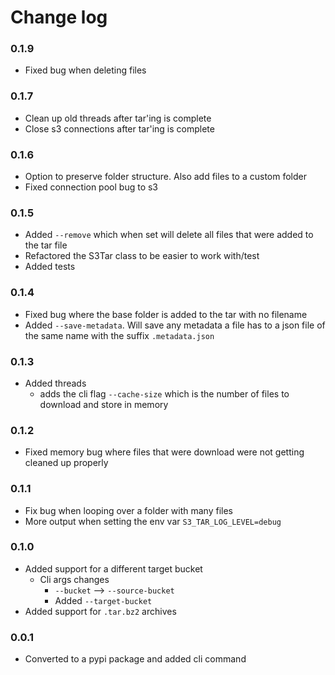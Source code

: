 # Change log


### 0.1.9
- Fixed bug when deleting files


### 0.1.7
- Clean up old threads after tar'ing is complete
- Close s3 connections after tar'ing is complete


### 0.1.6
- Option to preserve folder structure. Also add files to a custom folder 
- Fixed connection pool bug to s3


### 0.1.5
- Added `--remove` which when set will delete all files that were added to the tar file
- Refactored the S3Tar class to be easier to work with/test
- Added tests


### 0.1.4
- Fixed bug where the base folder is added to the tar with no filename
- Added `--save-metadata`. Will save any metadata a file has to a json file of the same name with the suffix `.metadata.json`


### 0.1.3
- Added threads
    - adds the cli flag `--cache-size` which is the number of files to download and store in memory


### 0.1.2
- Fixed memory bug where files that were download were not getting cleaned up properly


### 0.1.1
- Fix bug when looping over a folder with many files
- More output when setting the env var `S3_TAR_LOG_LEVEL=debug`


### 0.1.0
- Added support for a different target bucket
    - Cli args changes
        - `--bucket` --> `--source-bucket`
        - Added `--target-bucket`
- Added support for `.tar.bz2` archives


### 0.0.1
- Converted to a pypi package and added cli command
